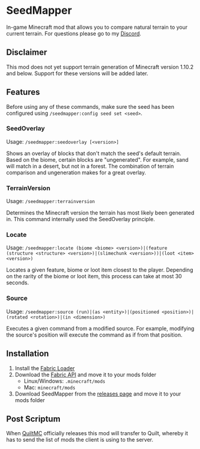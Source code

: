 # SeedMapper
In-game Minecraft mod that allows you to compare natural terrain to your current terrain. For questions please go to my 
[Discord](https://discord.xpple.dev/).

## Disclaimer
This mod does not yet support terrain generation of Minecraft version 1.10.2 and below. Support for these versions will be added later.

## Features
Before using any of these commands, make sure the seed has been configured using `/seedmapper:config seed set <seed>`.
### SeedOverlay
Usage: `/seedmapper:seedoverlay [<version>]`

Shows an overlay of blocks that don't match the seed's default terrain. Based on the biome, certain blocks are 
"ungenerated". For example, sand will match in a desert, but not in a forest. The combination of terrain comparison and 
ungeneration makes for a great overlay.

### TerrainVersion
Usage: `/seedmapper:terrainversion`

Determines the Minecraft version the terrain has most likely been generated in. This command internally used the 
SeedOverlay principle.

### Locate
Usage: `/seedmapper:locate (biome <biome> <version>)|(feature (structure <structure> <version>)|(slimechunk <version>))|(loot <item> <version>)`

Locates a given feature, biome or loot item closest to the player. Depending on the rarity of the biome or loot item, 
this process can take at most 30 seconds.

### Source
Usage: `/seedmapper:source (run)|(as <entity>)|(positioned <position>)|(rotated <rotation>)|(in <dimension>)`

Executes a given command from a modified source. For example, modifying the source's position will execute the command 
as if from that position.

## Installation
1. Install the [Fabric Loader](https://fabricmc.net/use/)
1. Download the [Fabric API](https://minecraft.curseforge.com/projects/fabric/) and move it to your mods folder
   - Linux/Windows: `.minecraft/mods`
   - Mac: `minecraft/mods`
1. Download SeedMapper from the [releases page](https://modrinth.com/mod/seedmapper/versions/) and move it to your mods folder

## Post Scriptum
When [QuiltMC](https://quiltmc.org/) officially releases this mod will transfer to Quilt, whereby it has to send the list 
of mods the client is using to the server.
